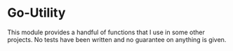 # Go-Utility

This module provides a handful of functions that I use in some other projects.
No tests have been written and no guarantee on anything is given.

